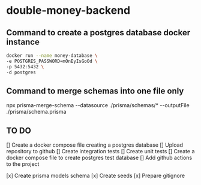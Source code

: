 # double-money-backend

## Command to create a postgres database docker instance

```bash
docker run --name money-database \
-e POSTGRES_PASSWORD=mOnEyIsGoOd \
-p 5432:5432 \
-d postgres
```

## Command to merge schemas into one file only

npx prisma-merge-schema --datasource ./prisma/schemas/\* --outputFile ./prisma/schema.prisma

## TO DO

[] Create a docker compose file creating a postgres database
[] Upload repository to github
[] Create integration tests
[] Create unit tests
[] Create a docker compose file to create postgres test database
[] Add github actions to the project

[x] Create prisma models schema
[x] Create seeds
[x] Prepare gitignore
